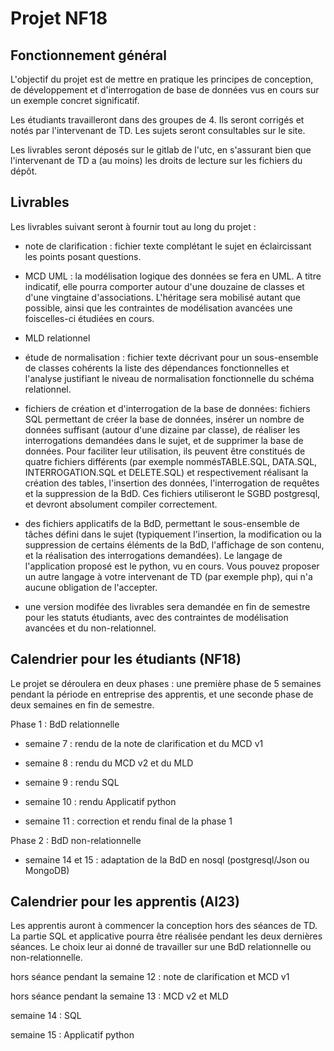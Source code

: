 # Projet NF18

## Fonctionnement général

L'objectif du projet est de mettre en pratique les principes de conception, de développement et d'interrogation de base de données vus en cours sur un exemple concret significatif.

Les étudiants travailleront dans des groupes de 4. Ils seront corrigés et notés par l'intervenant de TD. Les sujets seront consultables sur le site.

Les livrables seront déposés sur le gitlab de l'utc, en s'assurant bien que l'intervenant de TD a (au moins) les droits de lecture sur les fichiers du dépôt.

## Livrables

Les livrables suivant seront à fournir tout au long du projet :

- note de clarification : fichier texte complétant le sujet en éclaircissant les points posant questions.

- MCD UML : la modélisation logique des données se fera en UML. A titre indicatif, elle pourra comporter autour d'une douzaine de classes et d'une vingtaine d'associations. L'héritage sera mobilisé autant que possible, ainsi que les contraintes de modélisation avancées une foiscelles-ci étudiées en cours.

- MLD relationnel

- étude de normalisation : fichier texte décrivant pour un sous-ensemble de classes cohérents la liste des dépendances fonctionnelles et l'analyse justifiant le niveau de normalisation fonctionnelle du schéma relationnel.

- fichiers de création et d'interrogation de la base de données: fichiers SQL permettant de créer la base de données, insérer un nombre de données suffisant (autour d'une dizaine par classe), de réaliser les interrogations demandées dans le sujet, et de supprimer la base de données. Pour faciliter leur utilisation, ils peuvent être constitués de quatre fichiers différents (par exemple nommésTABLE.SQL, DATA.SQL, INTERROGATION.SQL et DELETE.SQL) et respectivement réalisant la création des tables, l'insertion des données, l'interrogation de requêtes et la suppression de la BdD. Ces fichiers utiliseront le SGBD postgresql, et devront absolument compiler correctement.

- des fichiers applicatifs de la BdD, permettant le sous-ensemble de tâches défini dans le sujet (typiquement l'insertion, la modification ou la suppression de certains éléments de la BdD, l'affichage de son contenu, et la réalisation des interrogations demandées). Le langage de l'application proposé est le python, vu en cours. Vous pouvez proposer un autre langage à votre intervenant de TD (par exemple php), qui n'a aucune obligation de l'accepter.

- une version modifée des livrables sera demandée en fin de semestre pour les statuts étudiants, avec des contraintes de modélisation avancées et du non-relationnel.

## Calendrier pour les étudiants (NF18)

Le projet se déroulera en deux phases : une première phase de 5 semaines pendant la période en entreprise des apprentis, et une seconde phase de deux semaines en fin de semestre.

Phase 1 : BdD relationnelle

- semaine 7 : rendu de la note de clarification et du MCD v1

- semaine 8 : rendu du MCD v2 et du MLD

- semaine 9 : rendu SQL

- semaine 10 : rendu Applicatif python

- semaine 11 : correction et rendu final de la phase 1

Phase 2 : BdD non-relationnelle

- semaine 14 et 15 : adaptation de la BdD en nosql (postgresql/Json ou MongoDB)

## Calendrier pour les apprentis (AI23)

Les apprentis auront à commencer la conception hors des séances de TD. La partie SQL et applicative pourra être réalisée pendant les deux dernières séances. Le choix leur ai donné de travailler sur une BdD relationnelle ou non-relationnelle.

hors séance pendant la semaine 12 : note de clarification et MCD v1

hors séance pendant la semaine 13 : MCD v2 et MLD

semaine 14 : SQL

semaine 15 : Applicatif python
